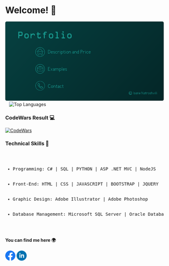 # Welcome! 💖


<!--THIS PART IS COMENTED-->
<!--![Ioane's GitHub stats](https://github-readme-stats.vercel.app/api?username=ioane-stacks&show_icons=true)
![Top Languages](https://github-readme-stats.vercel.app/api/top-langs/?username=ioane-stacks&layout=compact)
<a href="https://ioane-stacks.github.io/MyPortfolio/">
  <img width="495" src="https://raw.githubusercontent.com/ioane-stacks/Ressources-For-Everything/8160f76aa825c5d8edcbe7894f80c7a363227abc/MyPortfolio/Portfolio.svg" />
</a>-->
<!--THIS PART IS COMENTED-->


[![IOANE](https://raw.githubusercontent.com/ioane-stacks/Ressources-For-Everything/122bc05fe08b214bec259c4235e7c378004f0d54/MyPortfolio/Portfolio.svg)](https://ioane-stacks.github.io/MyPortfolio/)  
![Top Languages](https://github-readme-stats.vercel.app/api/top-langs/?username=ioane-stacks&theme=tokyonight&hide_border=true&bg_color=DEG,064141,042627&title_color=189e94&card_width=340)

<b><h3>CodeWars Result 💻</h3></b>

[![CodeWars](https://www.codewars.com/users/ioane-stacks/badges/large)](https://www.codewars.com/users/ioane-stacks)


<b><h3>Technical Skills 🧠</h3></b>
<pre>
<ul>
  <li><kbd>Programming:</kbd> C# | SQL | PYTHON | ASP .NET MVC | NodeJS</li>
  <li><kbd>Front-End:</kbd> HTML | CSS | JAVASCRIPT | BOOTSTRAP | JQUERY  | AJAX | REACTJS | REACT NATIVE</li>
  <li><kbd>Graphic Design:</kbd> Adobe Illustrator | Adobe Photoshop </li>
  <li><kbd>Database Management:</kbd> Microsoft SQL Server | Oracle Database | MySQL | JSON</li>
</ul>
</pre>

<h4>You can find me here 🌍</h4>
<a href="https://www.facebook.com/ioane0719/" ><img width="32" src="https://raw.githubusercontent.com/ioane-stacks/Ressources-For-Everything/c7b9669d63e9314e8fe4714464d4f2536786fd36/SocialIcons/Facebook.svg"></a>
<a href="https://www.linkedin.com/in/ioanenatr/" ><img width="32" src="https://raw.githubusercontent.com/ioane-stacks/Ressources-For-Everything/5bdfa59f6d296bad062500bf3d5447fb61ea3f18/SocialIcons/Linkedin.svg"></a>
